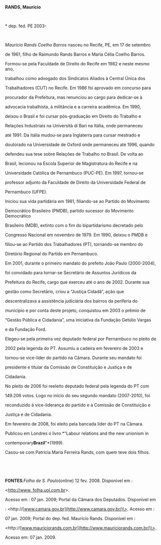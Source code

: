 **RANDS, Maurício**



 



\* dep. fed. PE 2003-



 



*Maurício Rands Coelho Barros* nasceu no Recife, PE, em 17 de setembro

de 1961, filho de Raimundo Rands Barros e Maria Célia Coelho Barros.



Formou-se pela Faculdade de Direito do Recife em 1982 e neste mesmo ano,

trabalhou como advogado dos Sindicatos Aliados à Central Única dos

Trabalhadores (CUT) no Recife. Em 1986 foi aprovado em concurso para

procurador da Prefeitura, mas renunciou ao cargo para dedicar-se à

advocacia trabalhista, à militância e a carreira acadêmica. Em 1990,

deixou o Brasil e foi cursar pós-graduação em Direito do Trabalho e

Relações Industriais na Università di Bari na Itália, onde permaneceu

até 1991. Da Itália mudou-se para Inglaterra para cursar mestrado e

doutorado na Universidade de Oxford onde permaneceu até 1996, quando

defendeu sua tese sobre Relações de Trabalho no Brasil. De volta ao

Brasil, lecionou na Escola Superior de Magistratura do Recife e na

Universidade Católica de Pernambuco (PUC-PE). Em 1997, tornou-se

professor adjunto da Faculdade de Direito da Universidade Federal de

Pernambuco (UFPE).



Iniciou sua vida partidária em 1981, filiando-se ao Partido do Movimento

Democrático Brasileiro (PMDB), partido sucessor do Movimento Democrático

Brasileiro (MDB), extinto com o fim do bipartidarismo decretado pelo

Congresso Nacional em novembro de 1979. Em 1990, deixou o PMDB e

filiou-se ao Partido dos Trabalhadores (PT), tornando-se membro do

Diretório Regional do Partido em Pernambuco.



Em 2001, durante o primeiro mandato do prefeito João Paulo (2000-2004),

foi convidado para tornar-se Secretário de Assuntos Jurídicos da

Prefeitura do Recife, cargo que exerceu até o ano de 2002. Durante sua

gestão como Secretário, criou a “Justiça Cidadã”, ação que

descentralizava a assistência judiciária dos bairros da periferia do

município e por conta deste projeto, conquistou em 2003 o prêmio de

“Gestão Pública e Cidadania”, uma iniciativa da Fundação Getúlio Vargas

e da Fundação Ford.



Elegeu-se pela primeira vez deputado federal por Pernambuco no pleito de

2002 pela legenda do PT. Assumiu a cadeira em fevereiro de 2003 e

tornou-se vice-líder do partido na Câmara. Durante seu mandato foi

presidente e titular da Comissão de Constituição e Justiça e de

Cidadania.



No pleito de 2006 foi reeleito deputado federal pela legenda do PT com

149.206 votos. Logo no início do seu segundo mandato (2007-2010), foi

reconduzido à vice-liderança do partido e à Comissão de Constituição e

Justiça e de Cidadania.



Em fevereiro de 2008, foi eleito pela bancada líder do PT na Câmara.



Publicou em Londres o livro *“Labour relations and the new unionism in

contemporary**Brazil**”*(1999).



Casou-se com Patrícia Maria Ferreira Rands, com quem teve dois filhos.



 



 



**FONTES**:*Folha de S. Paulo*(online) 12 fev. 2008. Disponível em :

\<[http://www. folha.uol.com.br](http://www.%20folha.uol.com.br/)\>.

Acesso em : 07 jan. 2009; Portal da Câmara dos Deputados. Disponivel em

: \<http://[www.camara.gov.br](http://www.camara.gov.br/)\>. Acesso em :

07 jan. 2009; Portal do dep. fed. Maurício Rands. Disponível em :

\<http://[www.mauriciorands.com.br](http://www.mauriciorands.com.br/)\>.

Acesso em: 07 jan. 2009.



 



 

